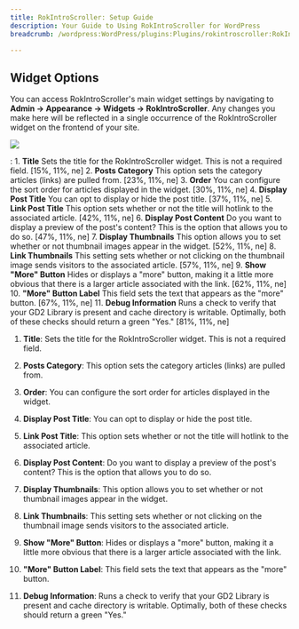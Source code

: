 ```yaml
---
title: RokIntroScroller: Setup Guide
description: Your Guide to Using RokIntroScroller for WordPress
breadcrumb: /wordpress:WordPress/plugins:Plugins/rokintroscroller:RokIntroScroller

---
```


Widget Options
-----
You can access RokIntroScroller's main widget settings by navigating to **Admin -> Appearance -> Widgets -> RokIntroScroller**. Any changes you make here will be reflected in a single occurrence of the RokIntroScroller widget on the frontend of your site.

![][settings]

:   1. **Title** Sets the title for the RokIntroScroller widget. This is not a required field. [15%, 11%, ne]
    2. **Posts Category** This option sets the category articles (links) are pulled from. [23%, 11%, ne]
    3. **Order** You can configure the sort order for articles displayed in the widget. [30%, 11%, ne]
    4. **Display Post Title** You can opt to display or hide the post title. [37%, 11%, ne]
    5. **Link Post Title** This option sets whether or not the title will hotlink to the associated article. [42%, 11%, ne]
    6. **Display Post Content** Do you want to display a preview of the post's content? This is the option that allows you to do so. [47%, 11%, ne]
    7. **Display Thumbnails** This option allows you to set whether or not thumbnail images appear in the widget. [52%, 11%, ne]
    8. **Link Thumbnails** This setting sets whether or not clicking on the thumbnail image sends visitors to the associated article. [57%, 11%, ne]
    9. **Show "More" Button** Hides or displays a "more" button, making it a little more obvious that there is a larger article associated with the link. [62%, 11%, ne]
    10. **"More" Button Label** This field sets the text that appears as the "more" button. [67%, 11%, ne]
    11. **Debug Information** Runs a check to verify that your GD2 Library is present and cache directory is writable. Optimally, both of these checks should return a green "Yes." [81%, 11%, ne]

1. **Title**: Sets the title for the RokIntroScroller widget. This is not a required field.

2. **Posts Category**: This option sets the category articles (links) are pulled from.

3. **Order**: You can configure the sort order for articles displayed in the widget.

4. **Display Post Title**: You can opt to display or hide the post title.

5. **Link Post Title**: This option sets whether or not the title will hotlink to the associated article.

6. **Display Post Content**: Do you want to display a preview of the post's content? This is the option that allows you to do so.

7. **Display Thumbnails**: This option allows you to set whether or not thumbnail images appear in the widget.

8. **Link Thumbnails**: This setting sets whether or not clicking on the thumbnail image sends visitors to the associated article.

9. **Show "More" Button**: Hides or displays a "more" button, making it a little more obvious that there is a larger article associated with the link.

10. **"More" Button Label**: This field sets the text that appears as the "more" button.

11. **Debug Information**: Runs a check to verify that your GD2 Library is present and cache directory is writable. Optimally, both of these checks should return a green "Yes."

[featured]: assets/rokintroscroller.png
[settings]: assets/wp_rokintroscroller_widget.png